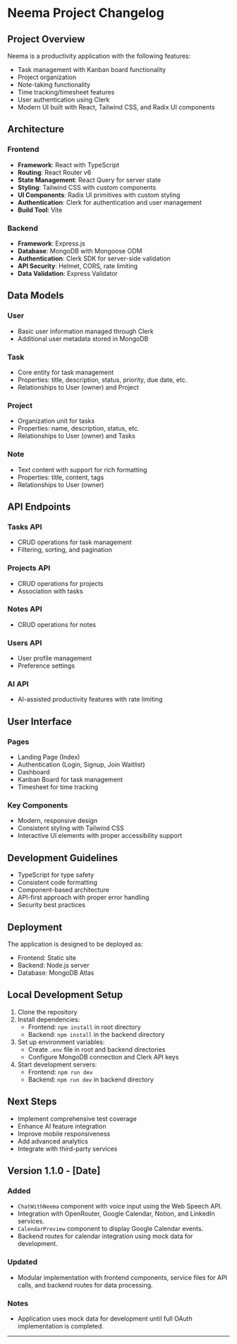 # Neema Project Changelog

## Project Overview

Neema is a productivity application with the following features:
- Task management with Kanban board functionality
- Project organization
- Note-taking functionality
- Time tracking/timesheet features
- User authentication using Clerk
- Modern UI built with React, Tailwind CSS, and Radix UI components

## Architecture

### Frontend
- **Framework**: React with TypeScript
- **Routing**: React Router v6
- **State Management**: React Query for server state
- **Styling**: Tailwind CSS with custom components
- **UI Components**: Radix UI primitives with custom styling
- **Authentication**: Clerk for authentication and user management
- **Build Tool**: Vite

### Backend
- **Framework**: Express.js
- **Database**: MongoDB with Mongoose ODM
- **Authentication**: Clerk SDK for server-side validation
- **API Security**: Helmet, CORS, rate limiting
- **Data Validation**: Express Validator

## Data Models

### User
- Basic user information managed through Clerk
- Additional user metadata stored in MongoDB

### Task
- Core entity for task management
- Properties: title, description, status, priority, due date, etc.
- Relationships to User (owner) and Project

### Project
- Organization unit for tasks
- Properties: name, description, status, etc.
- Relationships to User (owner) and Tasks

### Note
- Text content with support for rich formatting
- Properties: title, content, tags
- Relationships to User (owner)

## API Endpoints

### Tasks API
- CRUD operations for task management
- Filtering, sorting, and pagination

### Projects API
- CRUD operations for projects
- Association with tasks

### Notes API
- CRUD operations for notes

### Users API
- User profile management
- Preference settings

### AI API
- AI-assisted productivity features with rate limiting

## User Interface

### Pages
- Landing Page (Index)
- Authentication (Login, Signup, Join Waitlist)
- Dashboard
- Kanban Board for task management
- Timesheet for time tracking

### Key Components
- Modern, responsive design
- Consistent styling with Tailwind CSS
- Interactive UI elements with proper accessibility support

## Development Guidelines

- TypeScript for type safety
- Consistent code formatting
- Component-based architecture
- API-first approach with proper error handling
- Security best practices

## Deployment

The application is designed to be deployed as:
- Frontend: Static site 
- Backend: Node.js server 
- Database: MongoDB Atlas

## Local Development Setup

1. Clone the repository
2. Install dependencies:
   - Frontend: `npm install` in root directory
   - Backend: `npm install` in the backend directory
3. Set up environment variables:
   - Create `.env` file in root and backend directories
   - Configure MongoDB connection and Clerk API keys
4. Start development servers:
   - Frontend: `npm run dev`
   - Backend: `npm run dev` in backend directory

## Next Steps

- Implement comprehensive test coverage
- Enhance AI feature integration
- Improve mobile responsiveness
- Add advanced analytics
- Integrate with third-party services 

## Version 1.1.0 - [Date]

### Added
- `ChatWithNeema` component with voice input using the Web Speech API.
- Integration with OpenRouter, Google Calendar, Notion, and LinkedIn services.
- `CalendarPreview` component to display Google Calendar events.
- Backend routes for calendar integration using mock data for development.

### Updated
- Modular implementation with frontend components, service files for API calls, and backend routes for data processing.

### Notes
- Application uses mock data for development until full OAuth implementation is completed.

--- 